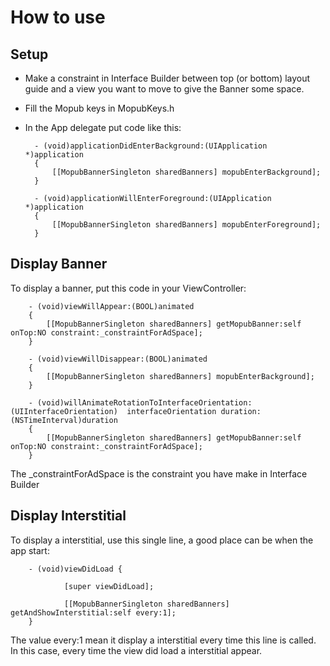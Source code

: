 
How to use
==========

Setup
-----

* Make a constraint in Interface Builder between top (or bottom) layout guide and a view you want to move to give the Banner some space.

* Fill the Mopub keys in MopubKeys.h

* In the App delegate put code like this:


        - (void)applicationDidEnterBackground:(UIApplication *)application
        {
            [[MopubBannerSingleton sharedBanners] mopubEnterBackground];
        }

        - (void)applicationWillEnterForeground:(UIApplication *)application
        {
            [[MopubBannerSingleton sharedBanners] mopubEnterForeground];
        }

Display Banner
--------------

To display a banner, put this code in your ViewController:

        - (void)viewWillAppear:(BOOL)animated 
        {
            [[MopubBannerSingleton sharedBanners] getMopubBanner:self onTop:NO constraint:_constraintForAdSpace];
        }

        - (void)viewWillDisappear:(BOOL)animated
        {
            [[MopubBannerSingleton sharedBanners] mopubEnterBackground];
        }
        
        - (void)willAnimateRotationToInterfaceOrientation:(UIInterfaceOrientation)  interfaceOrientation duration:(NSTimeInterval)duration 
        {
            [[MopubBannerSingleton sharedBanners] getMopubBanner:self onTop:NO constraint:_constraintForAdSpace];
        }

The _constraintForAdSpace is the constraint you have make in Interface Builder


Display Interstitial
--------------------

To display a interstitial, use this single line, a good place can be when the app start:

        - (void)viewDidLoad {
        
                [super viewDidLoad];
                
                [[MopubBannerSingleton sharedBanners] getAndShowInterstitial:self every:1];
        }

The value every:1 mean it display a interstitial every time this line is called. In this case, every time the view did load a interstitial appear.





